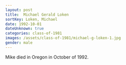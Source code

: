 ```yaml
---
layout: post
title:  Michael Gerald Loken
sortKey: Loken, Michael
date: 1992-10-01
dateUnknown: true
categories: class-of-1981
images: /assets/class-of-1981/michael-g-loken-1.jpg
gender: male
---
```

Mike died in Oregon in October of 1992.
